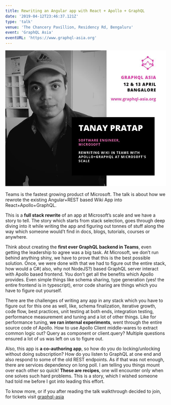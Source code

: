 ```yaml
---
title: Rewriting an Angular app with React + Apollo + GraphQL
date: '2019-04-12T23:46:37.121Z'
type: 'talk'
venue: 'The Chancery Pavillion, Residency Rd, Bengaluru'
event: 'GraphQL Asia'
eventURL: 'https://www.graphql-asia.org'
---
```


![The organizers shared the poster recently, I feel this came out really well](./tanay-pratap-graphql-asia-poster.jpg)

Teams is the fastest growing product of Microsoft. The talk is about how we rewrote the existing Angular+REST based Wiki App into React+Apollo+GraphQL.

This is a **full stack rewrite** of an app at Microsoft’s scale and we have a story to tell. The story which starts from stack selection, goes through deep diving into it while writing the app and figuring out tonnes of stuff along the way which someone would’t find in docs, blogs, tutorials, courses or anywhere.

Think about creating the **first ever GraphQL backend in Teams**, even getting the leadership to agree was a big task. At Microsoft, we don’t run behind anything shiny, we have to prove that this is the best possible solution. Once, we were done with that we had to figure out the entire stack, how would a C#( also, why not NodeJS?) based GraphQL server interact with Apollo based frontend. You don’t get all the benefits which Apollo provides. Even simple things like schema sharing, type generation (yes! the entire frontend is in typescript), error code sharing are things which you have to figure out yourself.

There are the challenges of writing any app in any stack which you have to figure out for this one as well, like, schema finalization, iterative growth, code flow, best practices, unit testing at both ends, integration testing, performance measurement and tuning and a lot of other things. Like for performance tuning, **we ran internal experiments**, went through the entire source code of Apollo. How to use Apollo Client middle-wares to extract common logic out? Query as component or client.query? Multiple questions ensured a lot of us was left on us to figure out.

Also, this app is **a co-authoring app**, so how do you do locking/unlocking without doing subscription? How do you listen to GraphQL at one end and also respond to some of the old REST endpoints. As if that was not enough, there are services dependency on long poll. I am telling you things mount over each other so quick! **These are recipes**, one will encounter only when one solves such hard problems. This is a story, which I wished someone had told me before I got into leading this effort.

To know more, or if you after reading the talk walkthrough decided to join, for tickets visit [graphql-asia](https://www.graphql-asia.org/)
